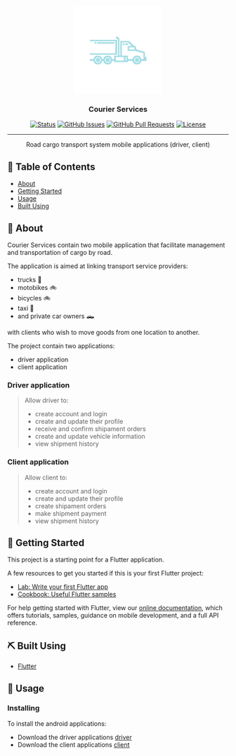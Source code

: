 <p align="center">
  <a href="" rel="noopener">
 <img width=200px height=200px src="client/assets/launcher/icon.png" alt="Project logo"></a>
</p>

<h3 align="center">Courier Services</h3>

<div align="center">

[![Status](https://img.shields.io/badge/status-active-success.svg)]()
[![GitHub Issues](https://img.shields.io/github/issues/kylelobo/The-Documentation-Compendium.svg)](https://github.com/kylelobo/The-Documentation-Compendium/issues)
[![GitHub Pull Requests](https://img.shields.io/github/issues-pr/kylelobo/The-Documentation-Compendium.svg)](https://github.com/kylelobo/The-Documentation-Compendium/pulls)
[![License](https://img.shields.io/badge/license-MIT-blue.svg)](/LICENSE)

</div>

---

<p align="center">
Road cargo transport system mobile applications (driver, client)
</p>

## 📝 Table of Contents

- [About](#about)
- [Getting Started](#getting_started)
- [Usage](#usage)
- [Built Using](#built_using)


## 🧐 About <a name = "about"></a>

<p > 
Courier Services contain two mobile application that facilitate management and transportation of cargo by road.
    <br> 
</p>

<p > 
The application is aimed at linking transport service providers:

- trucks 🚛
- motobikes 🚲
- bicycles 🚲
- taxi 🚕
- and private car owners 🛻

with clients who wish to move goods from one location to another.
<br>

</p>
<p>
The project contain two applications:

- driver application
- client application

### Driver application

> Allow driver to:
>
> - create account and login
> - create and update their profile
> - receive and confirm shipament orders
> - create and update vehicle information
> - view shipment history

### Client application

> Allow client to:
>
> - create account and login
> - create and update their profile
> - create shipament orders
> - make shipment payment
> - view shipment history

</p>

## 🏁 Getting Started <a name ="getting_started"></a>

This project is a starting point for a Flutter application.

A few resources to get you started if this is your first Flutter project:

- [Lab: Write your first Flutter app](https://flutter.dev/docs/get-started/codelab)
- [Cookbook: Useful Flutter samples](https://flutter.dev/docs/cookbook)

For help getting started with Flutter, view our
[online documentation](https://flutter.dev/docs), which offers tutorials,
samples, guidance on mobile development, and a full API reference.

## ⛏️ Built Using <a name = "built_using"></a>

- [Flutter](https://flutter.dev/docs)


## 🎈 Usage <a name="usage"></a>

### Installing

To install the android applications:

- Download the driver applications [driver](android_apk/driver.apk)
- Download the client applications [client](android_apk/client.apk)

